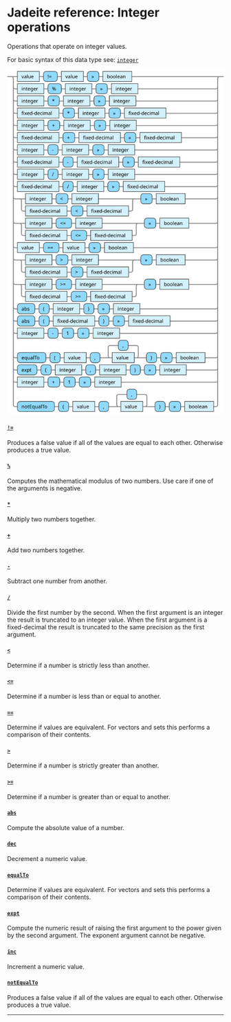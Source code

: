 <!---
  This markdown file was generated. Do not edit.
  -->

# Jadeite reference: Integer operations

Operations that operate on integer values.

For basic syntax of this data type see: [`integer`](halite_basic-syntax-reference-j.md#integer)

!["integer-op"](../halite-bnf-diagrams/integer-op-j.svg)

#### [`!=`](halite_full-reference-j.md#_B_E)

Produces a false value if all of the values are equal to each other. Otherwise produces a true value.

#### [`%`](halite_full-reference-j.md#%)

Computes the mathematical modulus of two numbers. Use care if one of the arguments is negative.

#### [`*`](halite_full-reference-j.md#_S)

Multiply two numbers together.

#### [`+`](halite_full-reference-j.md#_A)

Add two numbers together.

#### [`-`](halite_full-reference-j.md#-)

Subtract one number from another.

#### [`/`](halite_full-reference-j.md#/)

Divide the first number by the second. When the first argument is an integer the result is truncated to an integer value. When the first argument is a fixed-decimal the result is truncated to the same precision as the first argument.

#### [`<`](halite_full-reference-j.md#_L)

Determine if a number is strictly less than another.

#### [`<=`](halite_full-reference-j.md#_L_E)

Determine if a number is less than or equal to another.

#### [`==`](halite_full-reference-j.md#_E_E)

Determine if values are equivalent. For vectors and sets this performs a comparison of their contents.

#### [`>`](halite_full-reference-j.md#_G)

Determine if a number is strictly greater than another.

#### [`>=`](halite_full-reference-j.md#_G_E)

Determine if a number is greater than or equal to another.

#### [`abs`](halite_full-reference-j.md#abs)

Compute the absolute value of a number.

#### [`dec`](halite_full-reference-j.md#dec)

Decrement a numeric value.

#### [`equalTo`](halite_full-reference-j.md#equalTo)

Determine if values are equivalent. For vectors and sets this performs a comparison of their contents.

#### [`expt`](halite_full-reference-j.md#expt)

Compute the numeric result of raising the first argument to the power given by the second argument. The exponent argument cannot be negative.

#### [`inc`](halite_full-reference-j.md#inc)

Increment a numeric value.

#### [`notEqualTo`](halite_full-reference-j.md#notEqualTo)

Produces a false value if all of the values are equal to each other. Otherwise produces a true value.

---
